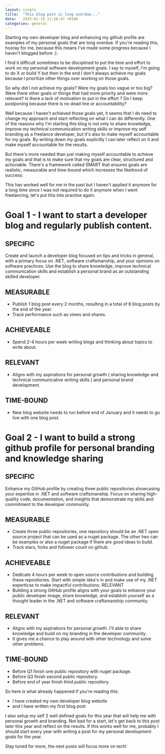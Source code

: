 ```yaml
---
layout: single
title:  "This blog post is long overdue..."
date:   2025-01-10 21:28:47 +0100
categories: general
---
```


Starting my own developer blog and enhancing my github profile are examples of my personal goals that are long overdue. If you're reading this, hooray for me, because this means I've made some progress because I haven't blogged before :). 

I find it difficult sometimes to be disciplined to put the time and effort to work on my personal software development goals. I say to myself, I'm going to do X or build Y but then in the end I don't always achieve my goals because I prioritize other things over working on those goals.

So why did I not achieve my goals? Were my goals too vague or too big? Were there other goals or things that had more priority and were more relevant? Is there a lack of motivation to put in the effort ? Do I keep postponing because there is no dead line or accountability? 

Well because I haven't achieved those goals yet, it seems that I do need to change my approach and start reflecting on what I can do differently. One of the reasons why I'm starting this blog is not only to share knowledge, improve my technical communication writing skills or improve my self branding as a freelance developer, but it's also to make myself accountable for my goals.
By writing down my goals explicitly I can later reflect on it and make myself accountable for the results. 

But there's more needed than just making myself accountable to achieve my goals and that is to make sure that my goals are clear, structured and actionable. There's a framework called SMART that ensures goals are realistic, measurable and time-bound which increases the likeihood of success.

This has worked well for me in the past but I haven't applied it anymore for a long time since I was not required to do it anymore when I went freelancing, let's put this into practise again.

# Goal 1 - I want to start a developer blog and regularly publish content. 

## SPECIFIC

Create and launch a developer blog focused on tips and tricks in general, with a primary focus on .NET, software craftsmanship, and your opinions on software practices. Use the blog to share knowledge, improve technical communication skills and establish a personal brand as an outstanding skilled developer. 

## MEASURABLE

- Publish 1 blog post every 2 months, resulting in a total of 6 blog posts by the end of the year.
- Track performance such as views and shares. 

## ACHIEVEABLE

- Spend 2-4 hours per week writing blogs and thinking about topics to write about.

## RELEVANT

- Aligns with my aspirations for personal growth ( sharing knowledge and technical communicative writing skills ) and personal brand development. 

## TIME-BOUND

- New blog website needs to run before end of January and it needs to go live with one blog post.

# Goal 2 - I want to build a strong github profile for personal branding and knowledge sharing

## SPECIFIC

Enhance my GitHub profile by creating three public repositories showcasing your expertise in .NET and software craftsmanship. Focus on sharing high-quality code, documentation, and insights that demonstrate my skills and commitment to the developer community.

## MEASURABLE

- Create three public repositories, one repository should be an .NET open source project that can be used as a nuget package. The other two can be examples or also a nuget package if there are good ideas to build. 
- Track stars, forks and follower count on github.

## ACHIEVEABLE

- Dedicate 4 hours per week to open source contributions and building these repositories. Start with simple idea's in and make use of my .NET experticse to make impactful contributions.
RELEVANT
- Building a strong GitHub profile aligns with your goals to enhance your public developer image, share knowledge, and establish yourself as a thought leader in the .NET and software craftsmanship community.

## RELEVANT

- Aligns with my aspirations for personal growth. I'll able to share knowledge and build on my branding in the developer community. 
- It gives me a chance to play around with other technology and solve other problems.

## TIME-BOUND

- Before Q1 finish one public repository with nuget package.
- Before Q3 finish second public repository.
- Before end of year finish third public repository.


So here is what already happened if you're reading this:
-  I have created my own developer blog website
-  and I have written my first blog post

I also setup my self 2 well defined goals for this year that will help me with personal growth and branding. Not bad for a start, let's get back to this post later this year and reflect on the results. If this works well for me, probably I should start every year with writing a post for my personal development goals for the year.

Stay tuned for more, the next posts will focus more on tech! 